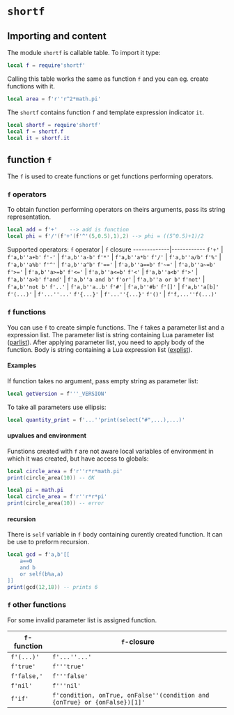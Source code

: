 `shortf`
========
Importing and content
---------------------
The module `shortf` is callable table. To import it type:
```lua
local f = require'shortf'
```
Calling this table works the same as function `f` and you can eg. create functions with it.
```lua
local area = f'r''r^2*math.pi'
```
The `shortf` contains function `f` and template expression indicator `it`.
```lua
local shortf = require'shortf'
local f = shortf.f
local it = shortf.it
```

function `f`
------------------
The `f` is used to create functions or get functions performing operators.

### `f` operators
To obtain function performing operators on theirs arguments, pass its string representation.
```lua
local add = f'+'	--> add is function
local phi = f'/'(f'+'(f'^'(5,0.5),1),2) --> phi = ((5^0.5)+1)/2
```
Supported operators:
`f` operator | `f` closure
-------------|------------
`f'+'`       | `f'a,b''a+b'`
`f'-'`       | `f'a,b''a-b'`
`f'*'`       | `f'a,b''a*b'`
`f'/'`       | `f'a,b''a/b'`
`f'%'`       | `f'a,b''a%b'`
`f'^'`       | `f'a,b''a^b'`
`f'=='`      | `f'a,b''a==b'`
`f'~='`      | `f'a,b''a~=b'`
`f'>='`      | `f'a,b''a>=b'`
`f'<='`      | `f'a,b''a<=b'`
`f'<'`       | `f'a,b''a<b'`
`f'>'`       | `f'a,b''a>b'`
`f'and'`     | `f'a,b''a and b'`
`f'or'`      | `f'a,b''a or b'`
`f'not'`     | `f'a,b''not b'`
`f'..'`      | `f'a,b''a..b'`
`f'#'`       | `f'a,b''#b'`
`f'[]'`      | `f'a,b''a[b]'`
`f'(...)'`   | `f'...''...'`
`f'{...}'`   | `f'...''{...}'`
`f'()'`      | `f'f,...''f(...)'`

### `f` functions
You can use `f` to create simple functions. The `f` takes a parameter list and a expression list. The parameter list is string containing Lua parameter list ([parlist](https://www.lua.org/manual/5.1/manual.html#8)). After applying parameter list, you need to apply body of the function. Body is string containing a Lua expression list ([explist](https://www.lua.org/manual/5.1/manual.html#8)).

#### Examples
If function takes no argument, pass empty string as parameter list:
```lua
local getVersion = f'''_VERSION'
```
To take all parameters use ellipsis:
```lua
local quantity_print = f'...''print(select("#",...),...)'
```

#### upvalues and environment
Funstions created with `f` are not aware local variables of environment in which it was created, but have access to globals:
```lua
local circle_area = f'r''r*r*math.pi'
print(circle_area(10)) -- OK
```
```lua
local pi = math.pi
local circle_area = f'r''r*r*pi'
print(circle_area(10)) -- error
```

#### recursion
There is `self` variable in `f` body containing curently created function. It can be use to preform recursion.
```lua
local gcd = f'a,b'[[
	a==0
	and b
	or self(b%a,a)
]]
print(gcd(12,18)) -- prints 6
```
### `f` other functions
For some invalid parameter list is assigned function.

`f`-function | `f`-closure
-------------|------------
`f'(...)'`   |`f'...''...'`
`f'true'`    |`f'''true'`
`f'false,'`  |`f'''false'`
`f'nil'`     |`f'''nil'`
`f'if'`      |`f'condition, onTrue, onFalse''(condition and {onTrue} or {onFalse})[1]'`